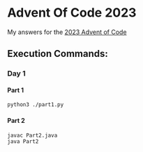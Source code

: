 # Advent Of Code 2023
My answers for the [2023 Advent of Code](https://adventofcode.com/2023/)

## Execution Commands:
### Day 1
#### Part 1
```bash
python3 ./part1.py
```
#### Part 2
```bash
javac Part2.java
java Part2
```

